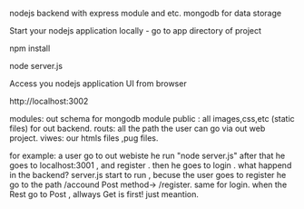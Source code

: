 

nodejs backend with express module and etc.
mongodb for data storage



Start your nodejs application locally - go to app directory of project

npm install 

node server.js

 Access you nodejs application UI from browser

http://localhost:3002



modules: out schema for mongodb module
public : all images,css,etc (static files) for out backend.
routs: all the path the user can go via out web project. 
viwes: our htmls files ,pug files.


for example: a user go to out webiste he run "node server.js" after that he goes to localhost:3001 , and register . 
then he goes to login . 
what happend in the backend?
    server.js start to run , becuse the user goes to register he go to the path /accound Post method-> /register.
    same for login. 
    when the Rest go to Post , allways Get is first!  just meantion.

    

